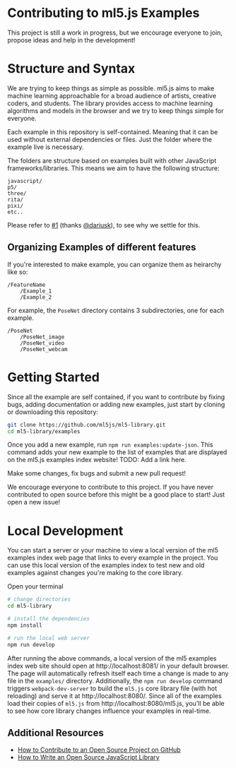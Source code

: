 # Contributing to ml5.js Examples

This project is still a work in progress, but we encourage everyone to join, propose ideas and help in the development!

# Structure and Syntax

We are trying to keep things as simple as possible. ml5.js aims to make machine learning approachable for a broad audience of artists, creative coders, and students. The library provides access to machine learning algorithms and models in the browser and we try to keep things simple for everyone.

Each example in this repository is self-contained. Meaning that it can be used without external dependencies or files. Just the folder where the example live is necessary.

The folders are structure based on examples built with other JavaScript frameworks/libraries. This means we aim to have the following structure:

```
javascript/
p5/
three/
rita/
pixi/
etc..
```

Please refer to [#1](https://github.com/ml5js/ml5-examples/issues/1) (thanks [@dariusk](https://github.com/dariusk)), to see why we settle for this. 


## Organizing Examples of different features

If you're interested to make example, you can organize them as heirarchy like so:

```
/FeatureName
    /Example_1
    /Example_2
```

For example, the `PoseNet` directory contains 3 subdirectories, one for each example.

```
/PoseNet
    /PoseNet_image
    /PoseNet_video
    /PoseNet_webcam
```


# Getting Started

Since all the example are self contained, if you want to contribute by fixing bugs, adding documentation or adding new examples, just start by cloning or downloading this repository:

```bash
git clone https://github.com/ml5js/ml5-library.git
cd ml5-library/examples
```

Once you add a new example, run `npm run examples:update-json`. This command adds your new example to the list of examples that are displayed on the ml5.js examples index website! TODO: Add a link here.

Make some changes, fix bugs and submit a new pull request!

We encourage everyone to contribute to this project. If you have never contributed to open source before this might be a good place to start! Just open a new issue!

# Local Development
You can start a server or your machine to view a local version of the ml5 examples index web page that links to every example in the project. You can use this local version of the examples index to test new and old examples against changes you're making to the core library.

Open your terminal

```sh
# change directories
cd ml5-library

# install the dependencies
npm install

# run the local web server
npm run develop
```

After running the above commands, a local version of the ml5 examples index web site should open at http://localhost:8081/ in your default browser. The page will automatically refresh itself each time a change is made to any file in the `examples/` directory. Additionally, the `npm run develop` command triggers `webpack-dev-server` to build the `ml5.js` core library file (with hot reloading) and serve it at http://localhost:8080/. Since all of the examples load their copies of `ml5.js` from http://localhost:8080/ml5.js, you'll be able to see how core library changes influence your examples in real-time.


## Additional Resources

- [How to Contribute to an Open Source Project on GitHub](https://egghead.io/courses/how-to-contribute-to-an-open-source-project-on-github)
- [How to Write an Open Source JavaScript Library](https://egghead.io/courses/how-to-write-an-open-source-javascript-library)

